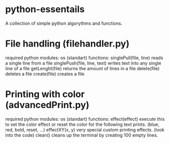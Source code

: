 # python-essentails
A collection of simple python algorythms and functions.

# File handling (filehandler.py)
required python modules:
    os (standart)
functions:
    singlePull(file, line)             reads a single line from a file
    singlePush(file, line, text)       writes text into any single line of a file
    getLenght(file)                    returns the amount of lines in a file
    delete(file)                       deletes a file
    create(file)                       creates a file
    
# Printing with color (advancedPrint.py)
required python modules:
    os (standart)
functions:
    effect(effect)                     execute this to set the color effect or reset the color
                                       for the following text prints. (blue, red, bold, reset, ...)
    effectXY(x, y)                     very special custom printing effects. (look into the code)
    clean()                            cleans up the terminal by creating 100 empty lines.
    
